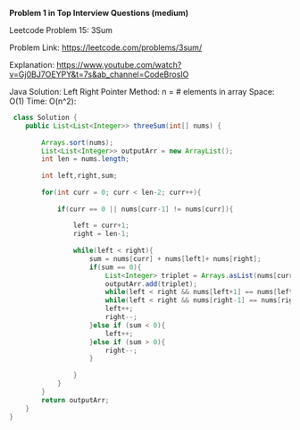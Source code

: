 **Problem 1 in Top Interview Questions (medium)**

Leetcode Problem 15: 3Sum

Problem Link:  https://leetcode.com/problems/3sum/

Explanation: https://www.youtube.com/watch?v=Gj0BJ7OEYPY&t=7s&ab_channel=CodeBrosIO



 Java Solution: Left Right Pointer Method: 
     n = # elements in array
     Space: O(1)
     Time: O(n^2):

```java
 class Solution {
    public List<List<Integer>> threeSum(int[] nums) {
        
        Arrays.sort(nums);
        List<List<Integer>> outputArr = new ArrayList();
        int len = nums.length;
        
        int left,right,sum;
        
        for(int curr = 0; curr < len-2; curr++){
            
            if(curr == 0 || nums[curr-1] != nums[curr]){
                
                left = curr+1;
                right = len-1;
                
                while(left < right){
                    sum = nums[curr] + nums[left]+ nums[right];
                    if(sum == 0){
                        List<Integer> triplet = Arrays.asList(nums[curr], nums[left], nums[right]);
                        outputArr.add(triplet);
                        while(left < right && nums[left+1] == nums[left]){ left++; }
                        while(left < right && nums[right-1] == nums[right]){ right--; }
                        left++;
                        right--;
                    }else if (sum < 0){
                        left++;
                    }else if (sum > 0){
                        right--;
                    }
                    
                }
            }
        }
        return outputArr;
    }
}
```
